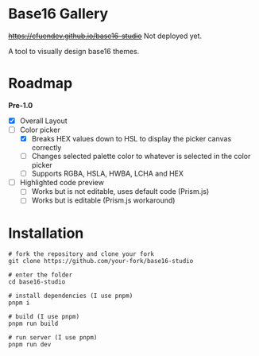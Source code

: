 # Base16 Gallery

~~https://cfuendev.github.io/base16-studio~~ Not deployed yet.

A tool to visually design base16 themes.

# Roadmap

**Pre-1.0**

- [x] Overall Layout
- [ ] Color picker
  - [x] Breaks HEX values down to HSL to display the picker canvas correctly
  - [ ] Changes selected palette color to whatever is selected in the color picker
  - [ ] Supports RGBA, HSLA, HWBA, LCHA and HEX
- [ ] Highlighted code preview
  - [ ] Works but is not editable, uses default code (Prism.js)
  - [ ] Works but is editable (Prism.js workaround)

# Installation
```
# fork the repository and clone your fork
git clone https://github.com/your-fork/base16-studio

# enter the folder
cd base16-studio

# install dependencies (I use pnpm)
pnpm i

# build (I use pnpm)
pnpm run build

# run server (I use pnpm)
pnpm run dev
```